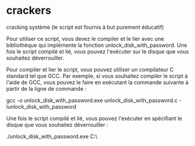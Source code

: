 # crackers
cracking système (le script est fournis à but purement éducatif)

Pour utiliser ce script, vous devez le compiler et le lier avec une bibliothèque qui implémente la fonction unlock_disk_with_password. Une fois le script compilé et lié, vous pouvez l'exécuter sur le disque que vous souhaitez déverrouiller.

Pour compiler et lier le script, vous pouvez utiliser un compilateur C standard tel que GCC. Par exemple, si vous souhaitez compiler le script à l'aide de GCC, vous pouvez le faire en exécutant la commande suivante à partir de la ligne de commande :

gcc -o unlock_disk_with_password.exe unlock_disk_with_password.c -lunlock_disk_with_password

Une fois le script compilé et lié, vous pouvez l'exécuter en spécifiant le disque que vous souhaitez déverrouiller :

./unlock_disk_with_password.exe C:\
